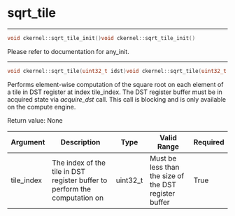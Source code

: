 # sqrt_tile

---
```cpp
void ckernel::sqrt_tile_init()void ckernel::sqrt_tile_init()
```

Please refer to documentation for any_init. 

---
```cpp
void ckernel::sqrt_tile(uint32_t idst)void ckernel::sqrt_tile(uint32_t idst)
```

Performs element-wise computation of the square root on each element of a tile in DST register at index tile_index. The DST register buffer must be in acquired state via *acquire_dst* call. This call is blocking and is only available on the compute engine.

Return value: None

| Argument      | Description                                                                | Type      | Valid Range                                           | Required       |
|---------------|----------------------------------------------------------------------------|-----------|-------------------------------------------------------|----------------|
| tile_index    | The index of the tile in DST register buffer to perform the computation on | uint32_t  | Must be less than the size of the DST register buffer | True           |
